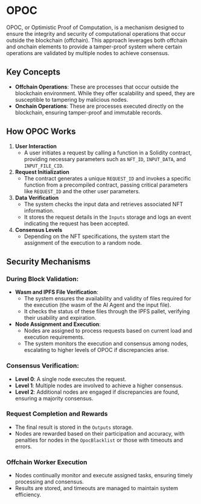 # OPOC

OPOC, or Optimistic Proof of Computation, is a mechanism designed to ensure the integrity and security of computational operations that occur outside the blockchain (offchain). This approach leverages both offchain and onchain elements to provide a tamper-proof system where certain operations are validated by multiple nodes to achieve consensus.

## Key Concepts

* **Offchain Operations**: These are processes that occur outside the blockchain environment. While they offer scalability and speed, they are susceptible to tampering by malicious nodes.
* **Onchain Operations**: These are processes executed directly on the blockchain, ensuring tamper-proof and immutable records.

## How OPOC Works

1. **User Interaction**
   * A user initiates a request by calling a function in a Solidity contract, providing necessary parameters such as `NFT_ID`, `INPUT_DATA`, and `INPUT_FILE_CID`.
2. **Request Initialization**
   * The contract generates a unique `REQUEST_ID` and invokes a specific function from a precompiled contract, passing critical parameters like `REQUEST_ID` and the other user parameters.
3. **Data Verification**
   * The system checks the input data and retrieves associated NFT information.
   * It stores the request details in the `Inputs` storage and logs an event indicating the request has been accepted.
4. **Consensus Levels**
   * Depending on the NFT specifications, the system start the assignment of the execution to a random node.

## Security Mechanisms

### **During Block Validation:**

* **Wasm and IPFS File Verification**:
  * The system ensures the availability and validity of files required for the execution (the wasm of the AI Agent and the input file).
  * It checks the status of these files through the IPFS pallet, verifying their usability and expiration.
* **Node Assignment and Execution**:
  * Nodes are assigned to process requests based on current load and execution requirements.
  * The system monitors the execution and consensus among nodes, escalating to higher levels of OPOC if discrepancies arise.

### **Consensus Verification:**

* **Level 0**: A single node executes the request.
* **Level 1**: Multiple nodes are involved to achieve a higher consensus.
* **Level 2**: Additional nodes are engaged if discrepancies are found, ensuring a majority consensus.

### Request Completion and Rewards

* The final result is stored in the `Outputs` storage.
* Nodes are rewarded based on their participation and accuracy, with penalties for nodes in the `OpocBlacklist` or those with timeouts and errors.

### Offchain Worker Execution

* Nodes continually monitor and execute assigned tasks, ensuring timely processing and consensus.
* Results are stored, and timeouts are managed to maintain system efficiency.

